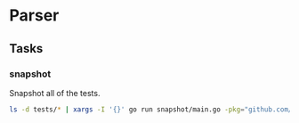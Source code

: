 # Parser

## Tasks

### snapshot

Snapshot all of the tests.

```sh
ls -d tests/* | xargs -I '{}' go run snapshot/main.go -pkg="github.com/svatantra/rest/getcomments/parser/{}" -op="./{}/snapshot.json"
```

